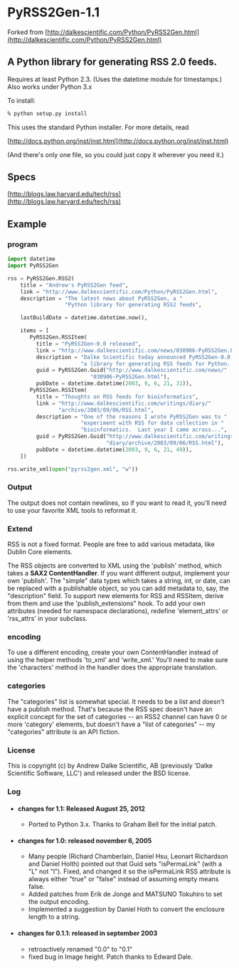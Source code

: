 # PyRSS2Gen-1.1

Forked from [http://dalkescientific.com/Python/PyRSS2Gen.html](http://dalkescientific.com/Python/PyRSS2Gen.html)

## A Python library for generating RSS 2.0 feeds.

Requires at least Python 2.3.  (Uses the datetime module for timestamps.)
Also works under Python 3.x



To install:

``` bash
% python setup.py install
```

This uses the standard Python installer.  For more details, read

[http://docs.python.org/inst/inst.html](http://docs.python.org/inst/inst.html)

(And there's only one file, so you could just copy it wherever you
need it.)

## Specs

[http://blogs.law.harvard.edu/tech/rss](http://blogs.law.harvard.edu/tech/rss)



## Example

### program

```python
import datetime
import PyRSS2Gen

rss = PyRSS2Gen.RSS2(
    title = "Andrew's PyRSS2Gen feed",
    link = "http://www.dalkescientific.com/Python/PyRSS2Gen.html",
    description = "The latest news about PyRSS2Gen, a "
                  "Python library for generating RSS2 feeds",

    lastBuildDate = datetime.datetime.now(),

    items = [
       PyRSS2Gen.RSSItem(
         title = "PyRSS2Gen-0.0 released",
         link = "http://www.dalkescientific.com/news/030906-PyRSS2Gen.html",
         description = "Dalke Scientific today announced PyRSS2Gen-0.0, "
                       "a library for generating RSS feeds for Python.  ",
         guid = PyRSS2Gen.Guid("http://www.dalkescientific.com/news/"
                          "030906-PyRSS2Gen.html"),
         pubDate = datetime.datetime(2003, 9, 6, 21, 31)),
       PyRSS2Gen.RSSItem(
         title = "Thoughts on RSS feeds for bioinformatics",
         link = "http://www.dalkescientific.com/writings/diary/"
                "archive/2003/09/06/RSS.html",
         description = "One of the reasons I wrote PyRSS2Gen was to "
                       "experiment with RSS for data collection in "
                       "bioinformatics.  Last year I came across...",
         guid = PyRSS2Gen.Guid("http://www.dalkescientific.com/writings/"
                               "diary/archive/2003/09/06/RSS.html"),
         pubDate = datetime.datetime(2003, 9, 6, 21, 49)),
    ])

rss.write_xml(open("pyrss2gen.xml", "w"))
```

### Output
The output does not contain newlines, so if you want to read it, you'll need to use your favorite XML tools to reformat it.

### Extend
RSS is not a fixed format.  People are free to add various metadata, like Dublin Core elements.

The RSS objects are converted to XML using the 'publish' method, which takes a **SAX2 ContentHandler**.  If you want different output, implement your own 'publish'.  The "simple" data types which takes a string, int, or date, can be replaced with a publishable object, so you can add metadata to, say, the "description" field.  To support new elements for RSS and RSSItem, derive from them and use the 'publish_extensions" hook.  To add your own attributes (needed for namespace declarations), redefine 'element_attrs' or 'rss_attrs' in your subclass.

### encoding
To use a different encoding, create your own ContentHandler instead of using the helper methods 'to_xml' and 'write_xml.'  You'll need to make sure the 'characters' method in the handler does the appropriate translation.


### categories
The "categories" list is somewhat special.  It needs to be a list and doesn't have a publish method.  That's because the RSS spec doesn't have an explicit concept for the set of categories -- an RSS2 channel can have 0 or more 'category' elements, but doesn't have a "list of categories" -- my "categories" attribute is an API fiction.

### License

This is copyright (c) by Andrew Dalke Scientific, AB (previously 'Dalke Scientific Software, LLC') and released under the BSD license. 

### Log

- #### changes for 1.1: Released August 25, 2012

  - Ported to Python 3.x. Thanks to Graham Bell for the initial patch.

- #### changes for 1.0: released november 6, 2005

  - Many people (Richard Chamberlain, Daniel Hsu, Leonart Richardson and Daniel Holth) pointed out that Guid sets "isPermaLink" (with a "L" not "l").  Fixed, and changed it so the isPermaLink RSS attribute is always either "true" or "false" instead of assuming empty means false.
  - Added patches from Erik de Jonge and MATSUNO Tokuhiro to set the output encoding.
  - Implemented a suggestion by Daniel Hoth to convert the enclosure length to a string.


- #### changes for 0.1.1: released in september 2003

  - retroactively renamed "0.0" to "0.1"
  - fixed bug in Image height.  Patch thanks to Edward Dale.

